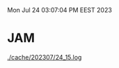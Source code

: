 Mon Jul 24 03:07:04 PM EEST 2023
# JAM
<a href='./cache/202307/24_15.log'>./cache/202307/24_15.log</a>
